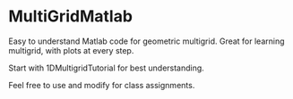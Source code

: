 # MultiGridMatlab

Easy to understand Matlab code for geometric multigrid. Great for learning multigrid, with plots at every step.

Start with 1DMultigridTutorial for best understanding.

Feel free to use and modify for class assignments.


